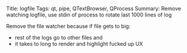 Title: logfile
Tags: qt, pipe, QTextBrowser, QProcess
Summary: Remove watching logfile, use stdin of process to rotate last 1000 lines of log

Remove the file watcher because if file gets to big:
* rest of the logs go to other files and
* it takes to long to render and highlight fucked up UX
